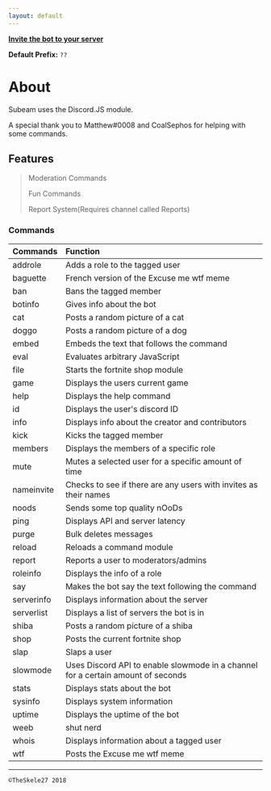 ```yaml
---
layout: default
---
```


<a href="https://discordapp.com/oauth2/authorize?client_id=481440207963422720&scope=bot&permissions=0">**Invite the bot to your server**</a>

**Default Prefix:** ```??```

# About
Subeam uses the Discord.JS module.

A special thank you to Matthew#0008 and CoalSephos for helping with some commands.

## Features

> Moderation Commands
>
> Fun Commands
>
> Report System(Requires channel called Reports)

### Commands

| Commands     | Function          |
|:-------------|:------------------|
| addrole      | Adds a role to the tagged user|
| baguette     | French version of the Excuse me wtf meme  |
| ban          | Bans the tagged member     | 
| botinfo      | Gives info about the bot| 
| cat          | Posts a random picture of a cat|    
| doggo        | Posts a random picture of a dog|
| embed        | Embeds the text that follows the command|
| eval         | Evaluates arbitrary JavaScript|
| file         | Starts the fortnite shop module|
| game         | Displays the users current game|
| help         | Displays the help command|
| id           | Displays the user's discord ID|
| info         | Displays info about the creator and contributors|
| kick         | Kicks the tagged member|
| members      | Displays the members of a specific role|
| mute         | Mutes a selected user for a specific amount of time|
| nameinvite   | Checks to see if there are any users with invites as their names|
| noods        | Sends some top quality nOoDs|
| ping         | Displays API and server latency|
| purge| Bulk deletes messages|
| reload| Reloads a command module|
| report| Reports a user to moderators/admins|
| roleinfo| Displays the info of a role|
| say| Makes the bot say the text following the command|
| serverinfo| Displays information about the server|
| serverlist| Displays a list of servers the bot is in|
| shiba| Posts a random picture of a shiba|
| shop| Posts the current fortnite shop|
| slap| Slaps a user|
| slowmode| Uses Discord API to enable slowmode in a channel for a certain amount of seconds|
| stats| Displays stats about the bot|
| sysinfo| Displays system information|
| uptime | Displays the uptime of the bot
| weeb| shut nerd|
| whois| Displays information about a tagged user|
| wtf| Posts the Excuse me wtf meme|


* * *

```
©TheSkele27 2018
```
